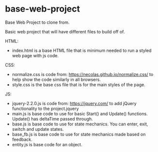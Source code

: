 # base-web-project
Base Web Project to clone from.

Basic web project that will have different files to build off of.

HTML:
* index.html is a base HTML file that is minimum needed to run a styled web page with js code.

CSS:
* normalize.css is code from: https://necolas.github.io/normalize.css/ to help show the code similarly in all browsers.
* style.css is the base css file that is for the main styles of the page.

JS:
* jquery-2.2.0.js is code from: https://jquery.com/ to add jQuery functionality to the project.jquery
* main.js is base code to use for basic Start() and Update() functions. Update() has deltaTime passed through.
* base.js is base code to use for state mechanics. You can enter, exit, switch and update states.
* base_fb.js is base code to use for state mechanics made based on feedback.
* entity.js is base code for an object.